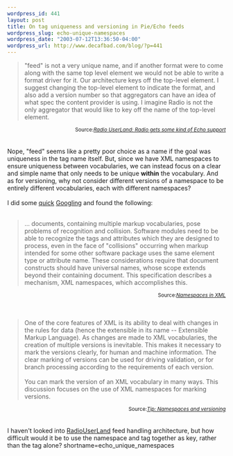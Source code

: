 ```yaml
--- 
wordpress_id: 441
layout: post
title: On tag uniqueness and versioning in Pie/Echo feeds
wordpress_slug: echo-unique-namespaces
wordpress_date: "2003-07-12T13:36:50-04:00"
wordpress_url: http://www.decafbad.com/blog/?p=441
---
```

<blockquote cite="http://radio.userland.com/stories/storyReader$26234">
"feed" is not a very unique name, and if another format were to come
along with the same top level element we would not be able to write a
format driver for it. Our architecture keys off the top-level
element. I suggest changing the top-level element to indicate the
format, and also add a version number so that aggregators can have an
idea of what spec the content provider is using. I imagine Radio is
not the only aggregator that would like to key off the name of the
top-level element.
</blockquote>
<div class="credit" align="right"><small>Source:<cite><a href="http://radio.userland.com/stories/storyReader$26234">Radio UserLand: Radio gets some kind of Echo support</a></cite></small></div>
<br /><br />
Nope, "feed" seems like a pretty poor choice as a name if the goal was
uniqueness in the tag name itself.  But, since we have XML namespaces
to ensure uniqueness between vocabularies, we can instead focus on a
clear and simple name that only needs to be unique <strong>within</strong> the
vocabulary.  And as for versioning, why not consider different
versions of a namespace to be entirely different vocabularies,
each with different namespaces?
<br /><br />
I did some <a href="http://www.google.com/search?q=xml+namespaces&amp;ie=UTF-8&amp;oe=UTF-8" target="_top">quick</a> <a href="http://www.google.com/search?hl=en&amp;lr=&amp;ie=UTF-8&amp;oe=UTF-8&amp;q=xml+namespaces+versioning&amp;btnG=Google+Search" target="_top">Googling</a> and found the following:
<br /><br />
<blockquote cite="http://www.w3.org/TR/1999/REC-xml-names-19990114/Overview.html">
... documents, containing multiple markup vocabularies, pose problems
of recognition and collision.  Software modules need to be able to
recognize the tags and attributes which they are designed to process,
even in the face of "collisions" occurring when markup intended for
some other software package uses the same element type or attribute
name.
These considerations require that document constructs should have
universal names, whose scope extends beyond their containing document.
This specification describes a mechanism, XML namespaces, which
accomplishes this.
</blockquote>
<div class="credit" align="right"><small>Source:<cite><a href="http://www.w3.org/TR/1999/REC-xml-names-19990114/Overview.html">Namespaces in XML</a></cite></small></div>
<br /><br />
<blockquote cite="http://www-106.ibm.com/developerworks/xml/library/x-tipnamsp.html">
One of the core features of XML is its ability to deal with changes in
the rules for data (hence the extensible in its name -- Extensible
Markup Language).  As changes are made to XML vocabularies, the
creation of multiple versions is inevitable.  This makes it necessary
to mark the versions clearly, for human and machine information.  The
clear marking of versions can be used for driving validation, or for
branch processing according to the requirements of each version.
<br /><br />
You can mark the version of an XML vocabulary in many ways.  This
discussion focuses on the use of XML namespaces for marking versions.
</blockquote>
<div class="credit" align="right"><small>Source:<cite><a href="http://www-106.ibm.com/developerworks/xml/library/x-tipnamsp.html">Tip: Namespaces and versioning</a></cite></small></div>
<br /><br />
I haven't looked into <a href="http://www.decafbad.com/twiki/bin/view/Main/RadioUserLand">RadioUserLand</a> feed handling architecture,
but how difficult would it be to use the namespace and tag together
as key, rather than the tag alone?
<!--more-->
shortname=echo_unique_namespaces
